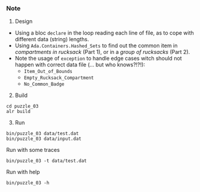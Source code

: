 ### Note

1. Design

* Using a bloc `declare` in the loop reading each line of file, as to cope with different data (string) lengths.
* Using `Ada.Containers.Hashed_Sets` to find out the common item in *compartments in rucksack* (Part 1), or in a *group of rucksacks* (Part 2).
* Note the usage of `exception` to handle edge cases witch should not happen with correct data file (... but who knows?!?!):
  * `Item_Out_of_Bounds`
  * `Empty_Rucksack_Compartment`
  * `No_Common_Badge`

2. Build

```shell
cd puzzle_03
alr build
```

3. Run

```shell
bin/puzzle_03 data/test.dat
bin/puzzle_03 data/input.dat
```

Run with some traces

```shell
bin/puzzle_03 -t data/test.dat
```

Run with help

```shell
bin/puzzle_03 -h
```
